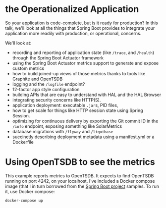 # the Operationalized Application

So your application is code-complete, but is it ready for production? In this talk, we'll look at all the things that Spring Boot provides to integrate your application more readily with production, or operational, concerns.

We'll look at:

* recording and reporting of application state (like `/trace`, and `/health`) through the Spring Boot Actuator framework
* using the Spring Boot Actuator metrics support to generate and expose custom metrics  
* how to build joined-up views of those metrics thanks to tools like Graphite and OpenTSDB
* logging and the `/logfile` endpoint?
* 12-factor app style configuration
* building APIs that are easy to understand with HAL and the HAL Browser
* integrating security concerns like HTTP(S).
* application deployment: executable `.jar`s, PID files,
* how to get scale for things like HTTP session state using Spring Session.
* optimizing for continuous delivery by exporting the Git commit ID in the `/info` endpoint, exposing something like SolarMetrics
* database migrations with `/flyway` and `/liquibase`
* succinctly describing deployment metadata using a manifest.yml or a Dockerfile


# Using OpenTSDB to see the metrics

This example reports metrics to OpenTSDB. It expects to find OpenTSDB running on port 4242, on your localhost.
I've included a Docker compose image (that I in turn borrowed from the [Spring Boot
project](http://github.com/spring-projects/spring-boot/) samples.  To run it, use Docker compose:

```sh
docker-compose up
```

